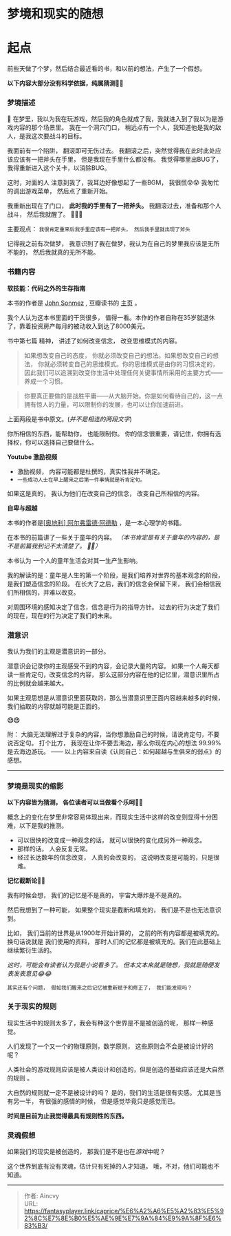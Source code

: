 # 梦境和现实的随想




# 起点

前些天做了个梦，然后结合最近看的书，和以前的想法，产生了一个假想。

**以下内容大部分没有科学依据，纯属猜测🤣🤣**



### 梦境描述

🤥 在梦里，我以为我在玩游戏，然后我的角色就成了我，我就进入到了我以为是游戏内容的那个场景里。 我在一个洞穴门口， 稍远点有一个人，我知道他是我的敌人，是我这次要战斗的目标。

我面前有一个陷阱， 翻滚即可无伤过去。 我翻滚之后，突然觉得我在此时此处应该应该有一把斧头在手里， 但是我现在手里什么都没有。  我觉得哪里出BUG了，我得重新进入这个关卡，以消除BUG。 

这时，对面的人 注意到我了，我耳边好像想起了一些BGM， 我很慌😰😰   我匆忙的调出游戏菜单， 然后点了重新开始。 

我重新出现在了门口， **此时我的手里有了一把斧头。** 我翻滚过去，准备和那个人战斗， 然后我就醒了。  🙈🙈🙈

主要观点： `我很肯定重来后我手里应该有一把斧头， 然后我手里就出现了斧头`



记得我之前有次做梦， 我意识到了我在做梦，我认为在自己的梦里我应该是无所不能的， 然后我就真的无所不能。 



### 书籍内容

**软技能：代码之外的生存指南**

本书的作者是 [John Sonmez](https://book.douban.com/search/John%20Sonmez) , 豆瓣读书的 [主页](https://book.douban.com/subject/26835090//) 。

我个人认为这本书里面的干货很多， 值得一看。本作的作者自称在35岁就退休了，靠着投资房产每月的被动收入到达了8000美元。 

书中第七篇 精神， 讲述了如何改变信念， 改变思维模式的内容。 

> 如果想改变自己的态度， 你就必须改变自己的想法。如果想改变自己的想法， 你就必须转变自己的思维模式。你的思维模式是由你的习惯决定的，因此我们可以追溯到改变你生活中处理任何关键事情所采用的主要方式——养成一个习惯。

> 你要真正要做的是战胜平庸——从大脑开始。你是如何看待自己的，这一点拥有惊人的力量，可以限制你的发展，也可以让你加速前进。

上面两段是书中原文。(*并不是相连的两段文字*)

你所相信的东西，能帮助你， 也能限制你。 你的信念很重要，请记住，你拥有选择权，你可以选择自己要做什么。



**Youtube 激励视频**

- 激励视频， 内容可能都是杜撰的，真实性我并不确定。
- `一些成功人士在早上醒来之后第一件事情就是听肯定句。`

如果这是真的， 我认为他们在改变自己的信念， 改变自己所相信的内容。



**自卑与超越**

本书的作者是[[奥地利\] 阿尔弗雷德·阿德勒](https://book.douban.com/author/179582/) ，是一本心理学的书籍。

在本书的前篇讲了一些关于童年的内容。  *（本书肯定是有关于童年的内容的，是不是前篇我到记不太清楚了。 😬😬）*

本书认为 一个人的童年生活会对其一生产生影响。

我的解读的是：童年是人生的第一个阶段，是我们培养对世界的基本观念的阶段，是我们塑造信念的阶段。 在长大了之后，我们的信念会保留下来， 我们会相信我们所相信的，并难以改变。

对周围环境的感知决定了信念，信念是行为的指导方针。 过去的行为决定了我们的现在，现在的行为决定了我们的未来。



### 潜意识

我认为我们的主观是潜意识的一部分。

潜意识会记录你的主观感受不到的内容，会记录大量的内容。 如果一个人每天都读一些肯定句，改变信念的内容， 那么这部分内容在他的记忆里，潜意识里所占的比例就会越来越大。

如果主观思想是从潜意识里面获取的，那么当潜意识里正面内容越来越多的时候，我们抽取的内容就越可能是正面的。

**😐😐**

附： 大脑无法理解过于复杂的内容，当你想激励自己的时候，请说肯定句，不要说否定句。 打个比方， 我现在让你不要去海边，那么你现在内心的想法 99.99% 是去海边游玩。       —— 以上内容来自读《认同自己：如何超越与生俱来的弱点》的感想。



<hr />

### 梦境是现实的缩影

**以下内容皆为猜测， 各位读者可以当做看个乐呵🌝🌝**

概念上的变化在梦里非常容易体现出来，而现实生活中这样的改变则显得十分困难，以下是我的推测。

- 可以很快的改变成一种观念的话， 就可以很快的变化成另外一种观念。
- 那样的话， 人会反复无常。
- 经过长达数年的信念改变， 人真的会改变的， 这说明改变是可能的，只是很难。





**记忆截断论🌚🌚**

我有时候会想， 我们的记忆是不是真的， 宇宙大爆炸是不是真的。

然后我想到了一种可能，  如果整个现实是截断和填充的， 我们是不是也无法意识到。 

比如， 我们当前的世界是从1900年开始计算的， 之前的所有内容都是被填充的。换句话说就是 我们使用的资料， 那时人们的记忆都是被填充的。我们在此基础上继续繁衍生活的。

*这时，可能会有读者认为我是小说看多了。 但本文本来就是随想，我就是随便发表发表意见😂😂*

`其实还有个问题， 假如我们醒来之后记忆被重新赋予和修正了， 我们能发现吗？`



### 关于现实的规则

现实生活中的规则太多了，我会有种这个世界是不是被创造的呢， 那样一种感觉。 

人们发现了一个又一个的物理原则，数学原则， 这些原则会不会是被设计好的呢？

人类社会的游戏规则应该是被人类设计和创造的，但是创造的基础应该还是大自然的规则 。 

大自然的规则就一定不是被设计的吗？   是的，我们的生活是很有实感。 尤其是当有另一半， 有很强的感情的时候， 但是感觉毕竟只是感觉而已。

**时间是目前为止我觉得最具有规则性的东西。**



### 灵魂假想

如果我们的现实是被创造的， 那我们是不是也在*游戏*中呢？

这个世界到底有没有灵魂，估计只有死掉的人才知道。 哦，不对，他们可能也不知道。







---

> 作者: Aincvy  
> URL: https://fantasyplayer.link/caprice/%E6%A2%A6%E5%A2%83%E5%92%8C%E7%8E%B0%E5%AE%9E%E7%9A%84%E9%9A%8F%E6%83%B3/  

